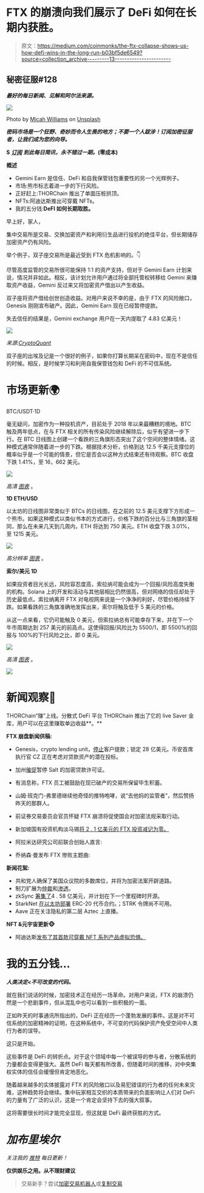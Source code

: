 # FTX 的崩溃向我们展示了 DeFi 如何在长期内获胜。

> 原文：<https://medium.com/coinmonks/the-ftx-collapse-shows-us-how-defi-wins-in-the-long-run-b03bf5de6549?source=collection_archive---------13----------------------->

## 秘密征服#128

***最好的每日新闻、见解和阿尔法来源。***

![](img/0985278ae533e22db2767ec2fdf69195.png)

Photo by [Micah Williams](https://unsplash.com/@mr_williams_photography?utm_source=medium&utm_medium=referral) on [Unsplash](https://unsplash.com?utm_source=medium&utm_medium=referral)

***密码市场是一个狂野、奇妙而令人生畏的地方；不要一个人跋涉！订阅加密征服者，让我们成为您的向导。***

**S** [***订阅***](https://tradergabi.substack.com/subscribe?) ***到此每日简讯，永不错过一期。*(零成本)**

**概述**

*   Gemini Earn 是信任、DeFi 和自我保管钱包重要性的另一个光辉例子。
*   市场:熊市标志着进一步的下行风险。
*   正好赶上:THORChain 推出了单面压桩拱顶。
*   NFTs:阿迪达斯推出可穿戴 NFTs。
*   我的五分钱:**DeFI 如何长期取胜。**

早上好，家人，

集中交易所是交易、交换加密资产和利用衍生品进行投机的绝佳平台，但长期储存加密资产仍有风险。

举个例子，双子座交易所是最近受到 FTX 危机影响的。👇

尽管高度监管的交易所很可能保持 1:1 的资产支持，但对于 Gemini Earn 计划来说，情况并非如此。相反，该计划允许用户通过将全部托管权转移给 Gemini 来赚取资产收益，Gemini 反过来又将加密资产借出以产生收益。

双子座将资产借给创世创造收益。对用户来说不幸的是，由于 FTX 的风险敞口，Genesis 刚刚宣布破产。因此，Gemini Earn 现在已经暂停提款。

失去信任的结果是，Gemini exchange 用户在一天内提取了 4.83 亿美元！

![](img/fda20e060206de9e886c04c49c2b71c6.png)

*来源:*[*CryptoQuant*](https://cryptoquant.com/quicktake/6375755aa0baa363969f4fe4-Institutions-are-leaving-the-Gemini-Exchange?utm_source=twitter&utm_medium=sns&utm_campaign=Quicktake&utm_content=mignolet)

双子座的出埃及记是一个很好的例子，如果你打算长期呆在密码中，现在不是信任的时候。相反，是时候学习和利用自我保管钱包和 DeFi 的不可信系统。

# 市场更新🌍

BTC/USDT·1D

毫无疑问，加密作为一种投机资产，目前处于 2018 年以来最糟糕的境地。BTC 触及两年低点，在与 FTX 相关的所有传染风险继续解除后，似乎有望进一步下行。在 BTC 日线图上创建一个看跌的三角旗形态突出了这个空间的整体情绪。这种模式通常伴随着进一步的下跌。根据技术分析，价格到达 12.5 千美元支撑位的概率似乎是一个可能的情景，但它是否会以这种方式结束还有待观察。BTC 收盘下跌 1.41%，至 16，662 美元。

![](img/e81d9f0e6befffcc7dbee70d4f819356.png)

*高清* [*图表*](https://www.tradingview.com/x/4CQkuKMP/) 。

**1D ETH/USD**

以太坊的日线图非常类似于 BTCs 的日线图，在之前的 12.5 美元支撑下方形成一个熊市。如果这种模式以类似书本的方式进行，价格下跌的百分比与三角旗的茎相同，那么在未来几天到几周内，ETH 将达到 750 美元。ETH 收盘下跌 3.01%，至 1215 美元。

![](img/cef5b0cf6d766ec876786939e3b3ab4b.png)

*高分辨率* [*图表*](https://www.tradingview.com/x/nhdi9lhU/) 。

**索尔/美元 1D**

如果投资者目光长远，风险容忍度高，索拉纳可能会成为一个回报/风险高度失衡的机构。Solana 上的开发和活动与其他层相比仍然很高，但对网络的信任却处于历史最低点。索拉纳离开 FTX 对电视网来说是一个净净的利好，尽管价格持续下跌。如果看跌的三角旗准确地发挥出来，索尔将触及低于 5 美元的价格。

从这一点来看，它仍可能触及 0 美元，但索拉纳总有可能幸存下来，并在下一个牛市周期达到 257 美元的前高点。这使得回报/风险比为 5500/1，即 5500%的回报与 100%的下行风险之比，即 0 美元。

![](img/ed27114836523ce430d302553303d53b.png)

*高清* [*图表*](https://www.tradingview.com/x/nl11Rh4O/) 。

![](img/32e72a3ad3bfddc380db7e3e698f0b5f.png)

# 新闻观察📰

THORChain“赚”上线。分散式 DeFi 平台 THORChain 推出了它的 live Saver 金库，用户可以在这里赚取单边收益**。**

**FTX 崩盘新闻供稿:**

*   Genesis，crypto lending unit，[停止](https://decrypt.co/114778/genesis-suspending-client-withdrawals-lending-arm-citing-ftx-impact)客户提款；锁定 28 亿美元。币安首席执行官 CZ 正在考虑对贷款资产的潜在投标。
*   加州[催促](https://twitter.com/CoinDesk/status/1593008363381456896?s=20&t=VUrQqzHI3YxiikT6_mBRtQ)暂停 Salt 的加密贷款许可证。
*   有消息称，FTX 员工被鼓励在现已破产的交易所保留毕生积蓄。
*   山姆·班克门-弗里德继续他奇怪的推特咆哮，说“去他妈的监管者”，然后赞扬昨天的那群人。
*   前证券交易委员会官员怀疑 FTX 崩溃将促使国会对加密法规采取行动。
*   新加坡国有投资机构淡马锡[将 2 . 1 亿美元的 FTX 投资减记为零。](https://twitter.com/WuBlockchain/status/1593077552427728898?s=20&t=VUrQqzHI3YxiikT6_mBRtQ)
*   阿拉米达研究公司前联合创始人直言:

*   乔纳森·曼发布 FTX 惨败主题曲:

**新闻花絮:**

*   共和党人确保了美国众议院的多数席位，并将为加密法案开辟道路。
*   制刀扩展为[仲裁](https://twitter.com/MakerDAO/status/1592188855511228417?s=20&t=VUrQqzHI3YxiikT6_mBRtQ)和[渗透](https://twitter.com/CoinDesk/status/1592920457849733122?s=20&t=VUrQqzHI3YxiikT6_mBRtQ)。
*   zkSync [筹集了](https://twitter.com/CryptoGucci/status/1593061022515929088?s=20&t=VUrQqzHI3YxiikT6_mBRtQ)4 . 58 亿美元，并计划在下一个里程碑时开源。
*   StarkNet [在以太坊部署](https://twitter.com/CryptoGucci/status/1593061028048216064?s=20&t=VUrQqzHI3YxiikT6_mBRtQ) ERC-20 代币合约。；STRK 令牌尚不可用。
*   Aave 正在关注隐私的第二层 Aztec 上直播。

**NFT &元宇宙更新🐵**

*   阿迪达斯[发布了其首款可穿戴 NFT 系列产品虚拟恐惧。](https://twitter.com/adidasoriginals/status/1592971519634059264?s=20&t=VUrQqzHI3YxiikT6_mBRtQ)

# 我的五分钱…

***人类决定<不可改变的代码。***

就在我们说话的时候，加密技术正在经历一场革命。对用户来说，FTX 的崩溃仍然是一个悲剧事件，但从混乱中也可以看到一些积极的一面。

正如昨天的时事通讯所指出的，DeFi 正在经历一个蓬勃发展的事件。这是对不可信系统的加密精神的证明，在这种系统中，不可变的代码保护资产免受空间中人类行为者的误导。

这只是开始。

这些事件是 DeFi 的转折点。对于这个领域中每一个被误导的参与者，分散系统的力量都会变得更强大。虽然 DeFi 每天都有所改善，但随着时间的推移，对中央集权实体的信任会缓慢但肯定地恶化。

随着越来越多的实体披露对 FTX 的风险敞口以及易犯错误的行为者的任何未来灾难，这种趋势将会继续。集中玩家相互交织的本质带来的负面影响让人们对 DeFi 的力量有了广泛的认识，这是一个肯定会坚持下去的强大叙事。

这将需要很长时间才能完全显现，但这就是 DeFi 最终获胜的方式。

# ***加布里埃尔***

*关注我的* [*推特*](https://twitter.com/web3_gabri) *每日更新！*

**仅供娱乐之用。从不理财建议**

> 交易新手？尝试[加密交易机器人](/coinmonks/crypto-trading-bot-c2ffce8acb2a)或[复制交易](/coinmonks/top-10-crypto-copy-trading-platforms-for-beginners-d0c37c7d698c)